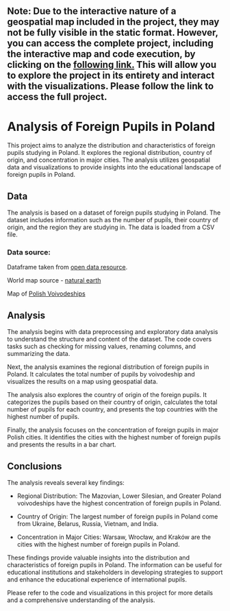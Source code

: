 ## Note:  Due to the interactive nature of a geospatial map included in the project, they may not be fully visible in the static format. However, you can access the complete project, including the interactive map and code execution, by clicking on the [following link.](https://colab.research.google.com/drive/1BrbNsgXkp2vuoBSN3bF_mejSQEOjyV2x?authuser=1#scrollTo=vwnh5ftOE9V3) This will allow you to explore the project in its entirety and interact with the visualizations. Please follow the link to access the full project.

# Analysis of Foreign Pupils in Poland

This project aims to analyze the distribution and characteristics of foreign pupils studying in Poland. It explores the regional distribution, country of origin, and concentration in major cities. The analysis utilizes geospatial data and visualizations to provide insights into the educational landscape of foreign pupils in Poland.

## Data

The analysis is based on a dataset of foreign pupils studying in Poland. The dataset includes information such as the number of pupils, their country of origin, and the region they are studying in. The data is loaded from a CSV file.

### Data source:

Dataframe taken from [open data resource](https://dane.gov.pl/pl).

World map source - [natural earth](https://github.com/nvkelso/natural-earth-vector/blob/master/geojson/ne_10m_admin_0_countries_ukr.geojson)

Map of [Polish Voivodeships](https://github.com/andilabs/polska-wojewodztwa-geojson/blob/master/polska-wojewodztwa.geojson)
## Analysis

The analysis begins with data preprocessing and exploratory data analysis to understand the structure and content of the dataset. The code covers tasks such as checking for missing values, renaming columns, and summarizing the data.

Next, the analysis examines the regional distribution of foreign pupils in Poland. It calculates the total number of pupils by voivodeship and visualizes the results on a map using geospatial data.

The analysis also explores the country of origin of the foreign pupils. It categorizes the pupils based on their country of origin, calculates the total number of pupils for each country, and presents the top countries with the highest number of pupils.

Finally, the analysis focuses on the concentration of foreign pupils in major Polish cities. It identifies the cities with the highest number of foreign pupils and presents the results in a bar chart.

## Conclusions

The analysis reveals several key findings:

- Regional Distribution: The Mazovian, Lower Silesian, and Greater Poland voivodeships have the highest concentration of foreign pupils in Poland.

- Country of Origin: The largest number of foreign pupils in Poland come from Ukraine, Belarus, Russia, Vietnam, and India.

- Concentration in Major Cities: Warsaw, Wrocław, and Kraków are the cities with the highest number of foreign pupils in Poland.

These findings provide valuable insights into the distribution and characteristics of foreign pupils in Poland. The information can be useful for educational institutions and stakeholders in developing strategies to support and enhance the educational experience of international pupils.

Please refer to the code and visualizations in this project for more details and a comprehensive understanding of the analysis.


